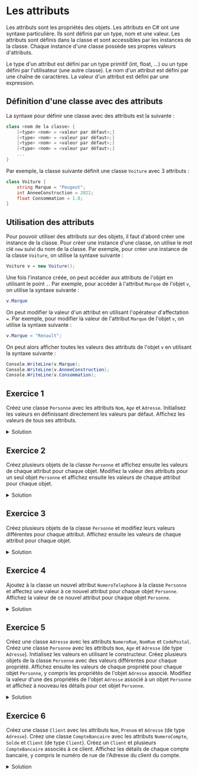 # Les attributs

Les attributs sont les propriétés des objets. Les attributs en C# ont une syntaxe particulière. Ils sont définis par un type, nom et une valeur. Les attributs sont définis dans la classe et sont accessibles par les instances de la classe. Chaque instance d'une classe possède ses propres valeurs d'attributs. 

Le type d'un attribut est défini par un type primitif (int, float,  ...) ou un type défini par l'utilisateur (une autre classe). Le nom d'un attribut est défini par une chaîne de caractères. La valeur d'un attribut est défini par une expression.

## Définition d'une classe avec des attributs

La syntaxe pour définir une classe avec des attributs est la suivante :

```csharp
class <nom de la classe> {
    [<type> <nom> = <valeur par défaut>;] 
    [<type> <nom> = <valeur par défaut>;] 
    [<type> <nom> = <valeur par défaut>;] 
    [<type> <nom> = <valeur par défaut>;] 
    ...
}
```

Par exemple, la classe suivante définit une classe `Voiture` avec 3 attributs :

```csharp
class Voiture {
    string Marque = "Peugeot";
    int AnneeConstruction = 2022;
    float Consommation = 1.8;
}
```

## Utilisation des attributs

Pour pouvoir utiliser des attributs sur des objets, il faut d'abord créer une instance de la classe. Pour créer une instance d'une classe, on utilise le mot clé `new` suivi du nom de la classe. Par exemple, pour créer une instance de la classe `Voiture`, on utilise la syntaxe suivante :

```csharp
Voiture v = new Voiture();
```

Une fois l'instance créée, on peut accéder aux attributs de l'objet en utilisant le point `.`. Par exemple, pour accéder à l'attribut `Marque` de l'objet `v`, on utilise la syntaxe suivante :

```csharp
v.Marque
```

On peut modifier la valeur d'un attribut en utilisant l'opérateur d'affectation `=`. Par exemple, pour modifier la valeur de l'attribut `Marque` de l'objet `v`, on utilise la syntaxe suivante :

```csharp
v.Marque = "Renault";
```

On peut alors afficher toutes les valeurs des attributs de l'objet `v` en utilisant la syntaxe suivante :

```csharp
Console.WriteLine(v.Marque);
Console.WriteLine(v.AnneeConstruction);
Console.WriteLine(v.Consommation);
```




## Exercice 1

Créez une classe ```Personne``` avec les attributs ```Nom```, ```Age``` et ```Adresse```. Initialisez les valeurs en définissant directement les valeurs par défaut. Affichez les valeurs de tous ses attributs.


<details>
	<summary>Solution</summary>

```csharp
class Personne {
    public string Nom = "Dupont";
    public int Age = 20;
    public string Adresse = "1 rue de la paix";
    public static void Main() {
        Personne p = new Personne();
        Console.WriteLine(p.Nom);
        Console.WriteLine(p.Age);
        Console.WriteLine(p.Adresse);
    }
}
```

</details>

## Exercice 2

Créez plusieurs objets de la classe ```Personne``` et affichez ensuite les valeurs de chaque attribut pour chaque objet. Modifiez la valeur des attributs pour un seul objet ```Personne``` et affichez ensuite les valeurs de chaque attribut pour chaque objet.

<details>
    <summary>Solution</summary>

```csharp
class Personne {
    public string Nom = "Dupont";
    public int Age = 20;
    public string Adresse = "1 rue de la paix";

    public static void Main() {
        Personne p1 = new Personne();
        Personne p2 = new Personne();
        Personne p3 = new Personne();
        Console.WriteLine(p1.Nom);
        Console.WriteLine(p1.Age);
        Console.WriteLine(p1.Adresse);
        Console.WriteLine(p2.Nom);
        Console.WriteLine(p2.Age);
        Console.WriteLine(p2.Adresse);
        Console.WriteLine(p3.Nom);
        Console.WriteLine(p3.Age);
        Console.WriteLine(p3.Adresse);
        p1.Nom = "Dupond";
        p1.Age = 30;
        p1.Adresse = "2 rue de la paix";
        Console.WriteLine(p1.Nom);
        Console.WriteLine(p1.Age);
        Console.WriteLine(p1.Adresse);
        Console.WriteLine(p2.Nom);
        Console.WriteLine(p2.Age);
        Console.WriteLine(p2.Adresse);
        Console.WriteLine(p3.Nom);
        Console.WriteLine(p3.Age);
        Console.WriteLine(p3.Adresse);
    }
}
```

On peut remarquer que les valeurs des attributs de l'objet ```p2``` et ```p3``` n'ont pas été modifiées.

</details>


## Exercice 3

Créez plusieurs objets de la classe ```Personne``` et modifiez leurs valeurs différentes pour chaque attribut. Affichez ensuite les valeurs de chaque attribut pour chaque objet.

<details>
    <summary>Solution</summary>

```csharp
class Personne {
    public string Nom = "Dupont";
    public int Age = 20;
    public string Adresse = "1 rue de la paix";

    public static void Main() {
        Personne p1 = new Personne();
        Personne p2 = new Personne();
        Personne p3 = new Personne();
        p1.Nom = "Dupond";
        p1.Age = 30;
        p1.Adresse = "2 rue de la paix";
        p2.Nom = "Durand";
        p2.Age = 40;
        p2.Adresse = "3 rue de la paix";
        p3.Nom = "Martin";
        p3.Age = 50;
        p3.Adresse = "4 rue de la paix";

        Console.WriteLine(p1.Nom);
        Console.WriteLine(p1.Age);
        Console.WriteLine(p1.Adresse);
        Console.WriteLine(p2.Nom);
        Console.WriteLine(p2.Age);
        Console.WriteLine(p2.Adresse);
        Console.WriteLine(p3.Nom);
        Console.WriteLine(p3.Age);
        Console.WriteLine(p3.Adresse);
    }
}
```

</details>

## Exercice 4

Ajoutez à la classe un nouvel attribut ```NumeroTelephone``` à la classe ```Personne``` et affectez une valeur à ce nouvel attribut pour chaque objet ```Personne```. Affichez la valeur de ce nouvel attribut pour chaque objet ```Personne```.

<details>
    <summary>Solution</summary>

```csharp
class Personne {
    public string Nom = "Dupont";
    public int Age = 20;
    public string Adresse = "1 rue de la paix";
    public string NumeroTelephone = "0123456789";
    
    public static void Main() {
        Personne p1 = new Personne();
        Personne p2 = new Personne();
        Personne p3 = new Personne();
        p1.Nom = "Dupond";
        p1.Age = 30;
        p1.Adresse = "2 rue de la paix";
        p1.NumeroTelephone = "0123456788";
        p2.Nom = "Durand";
        p2.Age = 40;
        p2.Adresse = "3 rue de la paix";
        p2.NumeroTelephone = "0123456787";
        p3.Nom = "Martin";
        p3.Age = 50;
        p3.Adresse = "4 rue de la paix";
        p3.NumeroTelephone = "0123456786";
        Console.WriteLine(p1.NumeroTelephone);
        Console.WriteLine(p2.NumeroTelephone);
        Console.WriteLine(p3.NumeroTelephone);
    }
}
``` 

</details>

## Exercice 5

Créez une classe ```Adresse``` avec les attributs ```NumeroRue```, ```NomRue``` et ```CodePostal```.
Créez une classe ```Personne``` avec les attributs ```Nom```, ```Age``` et ```Adresse``` (de type ```Adresse```). Initialisez les valeurs en utilisant le constructeur.
Créez plusieurs objets de la classe ```Personne``` avec des valeurs différentes pour chaque propriété.
Affichez ensuite les valeurs de chaque propriété pour chaque objet ```Personne```, y compris les propriétés de l'objet ```Adresse``` associé.
Modifiez la valeur d'une des propriétés de l'objet ```Adresse``` associé à un objet ```Personne``` et affichez à nouveau les détails pour cet objet ```Personne```.

<details>
    <summary>Solution</summary>

```csharp
class Adresse {
    public int NumeroRue;
    public string NomRue;
    public string CodePostal;
}

class Personne {
    public string Nom;
    public int Age;
    public Adresse Adresse;
}

class Program {
    static void Main() {
        Adresse a1 = new Adresse();
        a1.NumeroRue = 1;
        a1.NomRue = "rue de la paix";
        a1.CodePostal = "75000";

        Personne p1 = new Personne();
        p1.Nom = "Dupont";
        p1.Age = 20;
        p1.Adresse = a1;

        Console.WriteLine(p1.Nom);
        Console.WriteLine(p1.Age);
        Console.WriteLine(p1.Adresse.NumeroRue);
        Console.WriteLine(p1.Adresse.NomRue);
        Console.WriteLine(p1.Adresse.CodePostal);

        a1.NumeroRue = 2;

        Console.WriteLine(p1.Nom);
        Console.WriteLine(p1.Age);
        Console.WriteLine(p1.Adresse.NumeroRue);
        Console.WriteLine(p1.Adresse.NomRue);
        Console.WriteLine(p1.Adresse.CodePostal);
    }
}
```

</details>

## Exercice 6

Créez une classe ```Client``` avec les attributs ```Nom```, ```Prenom``` et ```Adresse``` (de type ```Adresse```). Créez une classe ```CompteBancaire``` avec les attributs ```NumeroCompte```, ```Solde``` et ```Client``` (de type ```Client```). Créez un ```Client``` et plusieurs ```CompteBancaire``` associés à ce client.  Affichez les détails de chaque compte bancaire, y compris le numéro de rue de l'Adresse du client du compte.

<details>
    <summary>Solution</summary>

```csharp
class Adresse {
    public int NumeroRue;
    public string NomRue;
    public string CodePostal;
}

class Client {
    public string Nom;
    public string Prenom;
    public Adresse Adresse;
}

class CompteBancaire {
    public string NumeroCompte;
    public double Solde;
    public Client Client;
}

class Program {
    public static void Main() {
        Adresse a1 = new Adresse();
        a1.NumeroRue = 1;
        a1.NomRue = "rue de la paix";
        a1.CodePostal = "75000";

        Client c1 = new Client();
        c1.Nom = "Dupont";
        c1.Prenom = "Jean";
        c1.Adresse = a1;

        CompteBancaire cb1 = new CompteBancaire();
        cb1.NumeroCompte = "123456789";
        cb1.Solde = 1000;
        cb1.Client = c1;

        CompteBancaire cb2 = new CompteBancaire();
        cb2.NumeroCompte = "987654321";
        cb2.Solde = 2000;
        cb2.Client = c1;

        Console.WriteLine(cb1.NumeroCompte);
        Console.WriteLine(cb1.Solde);
        Console.WriteLine(cb1.Client.Nom);
        Console.WriteLine(cb1.Client.Prenom);
        Console.WriteLine(cb1.Client.Adresse.NumeroRue);
        Console.WriteLine(cb1.Client.Adresse.NomRue);
        Console.WriteLine(cb1.Client.Adresse.CodePostal);

        Console.WriteLine(cb2.NumeroCompte);
        Console.WriteLine(cb2.Solde);
        Console.WriteLine(cb2.Client.Nom);
        Console.WriteLine(cb2.Client.Prenom);
        Console.WriteLine(cb2.Client.Adresse.NumeroRue);
        Console.WriteLine(cb2.Client.Adresse.NomRue);
        Console.WriteLine(cb2.Client.Adresse.CodePostal);
    }
}
```

</details>
